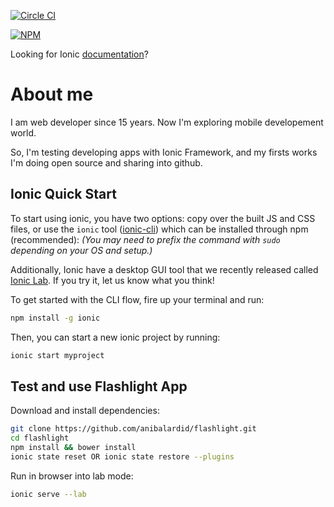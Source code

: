[![Circle CI](https://circleci.com/gh/driftyco/ionic.svg?style=svg)](https://circleci.com/gh/driftyco/ionic)

[![NPM](https://nodei.co/npm/ionic.png?stars&downloads)](https://nodei.co/npm/ionic/)

Looking for Ionic [documentation](http://ionicframework.com/docs/)?

# About me

I am web developer since 15 years. Now I'm exploring mobile developement world.

So, I'm testing developing apps with Ionic Framework, and my firsts works I'm doing open source and sharing into github.


## Ionic Quick Start

To start using ionic, you have two options: copy over the built JS and CSS files, or
use the `ionic` tool ([ionic-cli](https://github.com/driftyco/ionic-cli)) which can be installed through npm (recommended): _(You may need to prefix the command with `sudo` depending on your OS and setup.)_

Additionally, Ionic have a desktop GUI tool that we recently released called [Ionic Lab](http://lab.ionic.io). If you try it, let us know what you think!

To get started with the CLI flow, fire up your terminal and run:

```bash
npm install -g ionic
```

Then, you can start a new ionic project by running:

```bash
ionic start myproject
```

## Test and use Flashlight App

Download and install dependencies:

```bash
git clone https://github.com/anibalardid/flashlight.git
cd flashlight
npm install && bower install
ionic state reset OR ionic state restore --plugins
```

Run in browser into lab mode:

```bash
ionic serve --lab
```
